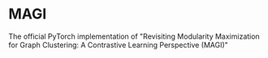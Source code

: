 # MAGI
The official PyTorch implementation of "Revisiting Modularity Maximization for Graph Clustering: A Contrastive Learning Perspective (MAGI)"
